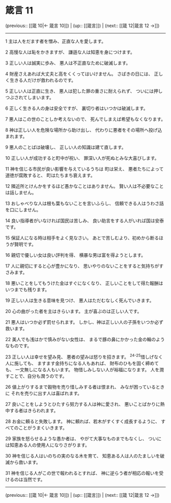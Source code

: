 # 箴言 11

(previous:: [[箴 10|← 箴言 10]]) | (up:: [[箴言]]) | (next:: [[箴 12|箴言 12 →]])

***


1 主は人をだます者を憎み、正直な人を愛します。 

2 高慢な人は恥をかきますが、 謙遜な人は知恵を身につけます。 

3 正しい人は誠実に歩み、 悪人は不正直なために破滅します。 

4 財産さえあれば大丈夫と高をくくってはいけません。 さばきの日には、 正しく生きる人だけが救われるのです。 

5 正しい人は正直に生き、 悪人は犯した罪の重さに耐えられず、 ついには押しつぶされてしまいます。 

6 正しく生きる人の身は安全ですが、 裏切り者はいつかは破滅します。 

7 悪人はこの世のことしか考えないので、 死んでしまえば希望もなくなります。 

8 神は正しい人を危険な場所から助け出し、 代わりに悪者をその場所へ投げ込まれます。 

9 悪人のことばは破壊し、 正しい人の知識は建て直します。 

10 正しい人が成功すると町中が祝い、 罪深い人が死ぬとみな大喜びします。 

11 神を信じる市民が良い影響を与えているうちは 町は栄え、 悪者たちによって道徳が腐敗すると、 町はたちまち衰えます。 

12 隣近所とけんかをするほど愚かなことはありません。 賢い人は不必要なことは話しません。 

13 おしゃべりな人は根も葉もないことを言いふらし、 信頼できる人はうわさ話を口にしません。 

14 良い指導者がいなければ国民は苦しみ、 良い助言をする人がいれば国は安泰です。 

15 保証人になる時は相手をよく見なさい。 あとで苦しむより、初めから断るほうが賢明です。 

16 親切で優しい女は良い評判を得、 横暴な男は富を得ようとします。 

17 人に親切にすると心が豊かになり、 思いやりのないことをすると気持ちがすさみます。 

18 悪いことをしてもうけた金はすぐになくなり、 正しいことをして得た報酬はいつまでも残ります。 

19 正しい人は生きる意味を見つけ、 悪人はただむなしく死んでいきます。 

20 心の曲がった者を主はきらいます。 主が喜ぶのは正しい人です。 

21 悪人はいつか必ず罰せられます。 しかし、神は正しい人の子孫をいつか必ず救います。 

22 美人でも浅はかで慎みがない女性は、 まるで豚の鼻にかかった金の輪のようなものです。 

23 正しい人は幸せを望み見、 悪者の望みは怒りを招きます。 <sup class="versenum">24-25</sup>惜しげなく人に施しても、 ますます金持ちになる人もあれば、 財布のひもを固く締めても、 一文無しになる人もいます。 物惜しみしない人が裕福になります。 人を潤すことで、自分も潤うのです。 

26 値上がりするまで穀物を売り惜しみする者は恨まれ、 みなが困っているときに それを売りに出す人は喜ばれます。 

27 良いことをしようとひたすら努力する人は神に愛され、 悪いことばかりに熱中する者はきらわれます。 

28 お金に頼ると失敗します。 神に頼れば、若木がすくすく成長するように、 すべてのことがうまくいきます。 

29 家族を怒らせるような愚か者は、 やがて大事なものまでもなくし、 ついには知恵ある人の使用人になりさがります。 

30 神を信じる人はいのちの実のなる木を育て、 知恵ある人は人のたましいを破滅から救います。 

31 神を信じる人がこの世で報われるとすれば、 神に逆らう者が相応の報いを受けるのは当然です。

***

(previous:: [[箴 10|← 箴言 10]]) | (up:: [[箴言]]) | (next:: [[箴 12|箴言 12 →]])
